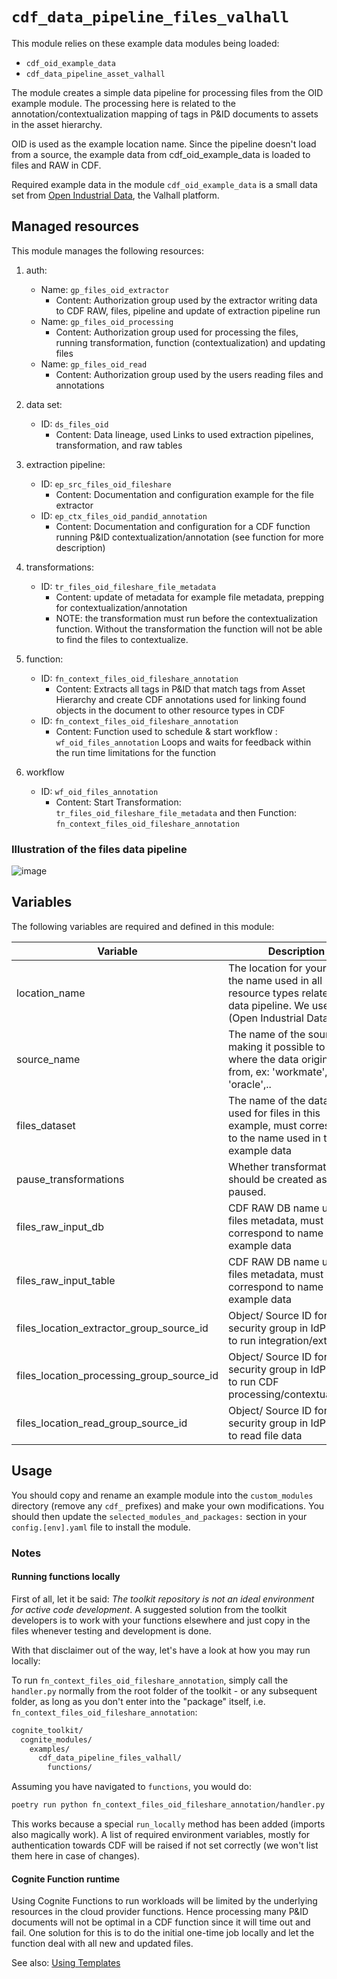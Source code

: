 # `cdf_data_pipeline_files_valhall`

This module relies on these example data modules being loaded:

- `cdf_oid_example_data`
- `cdf_data_pipeline_asset_valhall`

The module creates a simple data pipeline for processing files from the OID example module.
The processing here is related to the annotation/contextualization mapping of tags in P&ID documents
to assets in the asset hierarchy.

OID is used as the example location name.
Since the pipeline doesn't load from a source, the example data from cdf_oid_example_data is loaded to files and RAW in CDF.

Required example data in the module `cdf_oid_example_data` is a small data set from
[Open Industrial Data](https://learn.cognite.com/open-industrial-data), the Valhall platform.

## Managed resources

This module manages the following resources:

1. auth:
   - Name: `gp_files_oid_extractor`
     - Content: Authorization group used by the extractor writing data to CDF RAW, files, pipeline and
       update of extraction pipeline run
   - Name: `gp_files_oid_processing`
     - Content: Authorization group used for processing the files, running transformation,
       function (contextualization) and updating files
   - Name: `gp_files_oid_read`
     - Content: Authorization group used by the users reading files and annotations

2. data set:
   - ID: `ds_files_oid`
     - Content: Data lineage, used Links to used extraction pipelines, transformation, and raw tables

3. extraction pipeline:
   - ID: `ep_src_files_oid_fileshare`
     - Content: Documentation and configuration example for the file extractor
   - ID: `ep_ctx_files_oid_pandid_annotation`
     - Content: Documentation and configuration for a CDF function running P&ID contextualization/annotation
       (see function for more description)

4. transformations:
   - ID: `tr_files_oid_fileshare_file_metadata`
     - Content: update of metadata for example file metadata, prepping for contextualization/annotation
     - NOTE: the transformation must run before the contextualization function. Without the transformation the
       function will not be able to find the files to contextualize.

5. function:
   - ID: `fn_context_files_oid_fileshare_annotation`
     - Content: Extracts all tags in P&ID that match tags from Asset Hierarchy and create CDF annotations used for linking
       found objects in the document to other resource types in CDF
   - ID: `fn_context_files_oid_fileshare_annotation`
     - Content: Function used to schedule & start workflow : `wf_oid_files_annotation`  Loops and waits for
       feedback within the run time limitations for the function

6. workflow
   - ID: `wf_oid_files_annotation`
     - Content: Start Transformation:  `tr_files_oid_fileshare_file_metadata` and then
       Function: `fn_context_files_oid_fileshare_annotation`

### Illustration of the files data pipeline

![image](https://github.com/cognitedata/toolkit/assets/31886431/3722b1ad-ecb6-4251-84d0-ae31ee63e676)

## Variables

The following variables are required and defined in this module:

| Variable | Description |
|----------|-------------|
| location_name | The location for your data, the name used in all resource types related to the data pipeline. We use oid (Open Industrial Data) |
| source_name | The name of the source making it possible to identify where the data originates from, ex: 'workmate', 'sap', 'oracle',..|
| files_dataset | The name of the data set used for files in this example, must correspond to the name used in the example data|
| pause_transformations | Whether transformations should be created as paused.|
| files_raw_input_db | CDF RAW DB name used for files metadata, must correspond to name used in example data|
| files_raw_input_table | CDF RAW DB name used for files metadata, must correspond to name used in example data|
| files_location_extractor_group_source_id | Object/ Source ID for security group in IdP. Used to run integration/extractor|
| files_location_processing_group_source_id | Object/ Source ID for security group in IdP. Used to run CDF processing/contextualization|
| files_location_read_group_source_id | Object/ Source ID for security group in IdP. Used to read file data|

## Usage

You should copy and rename an example module into the `custom_modules` directory (remove any `cdf_` prefixes) and make
your own modifications. You should then update the `selected_modules_and_packages:` section in your `config.[env].yaml`
file to install the module.

### Notes

#### Running functions locally

First of all, let it be said: _The toolkit repository is not an ideal environment for active code development_. A
suggested solution from the toolkit developers is to work with your functions elsewhere and just copy in the files
whenever testing and development is done.

With that disclaimer out of the way, let's have a look at how you may run locally:

To run `fn_context_files_oid_fileshare_annotation`, simply call the `handler.py` normally from the root folder of
the toolkit - or any subsequent folder, as long as you don't enter into the "package" itself, i.e.
`fn_context_files_oid_fileshare_annotation`:

```txt
cognite_toolkit/
  cognite_modules/
    examples/
      cdf_data_pipeline_files_valhall/
        functions/
```

Assuming you have navigated to `functions`, you would do:

```bash
poetry run python fn_context_files_oid_fileshare_annotation/handler.py
```

This works because a special `run_locally` method has been added (imports also magically work). A list of
required environment variables, mostly for authentication towards CDF will be raised if not set correctly
(we won't list them here in case of changes).

#### Cognite Function runtime

Using Cognite Functions to run workloads will be limited by the underlying resources in the cloud provider
functions. Hence processing many P&ID documents will not be optimal in a CDF function since it will time
out and fail. One solution for this is to do the initial one-time job locally and let the function deal
with all new and updated files.

See also: [Using Templates](https://developer.cognite.com/sdks/toolkit/templates)
